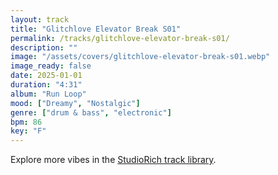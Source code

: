 ```yaml
---
layout: track
title: "Glitchlove Elevator Break S01"
permalink: /tracks/glitchlove-elevator-break-s01/
description: ""
image: "/assets/covers/glitchlove-elevator-break-s01.webp"
image_ready: false
date: 2025-01-01
duration: "4:31"
album: "Run Loop"
mood: ["Dreamy", "Nostalgic"]
genre: ["drum & bass", "electronic"]
bpm: 86
key: "F"
---
```


Explore more vibes in the [StudioRich track library](/tracks/).
